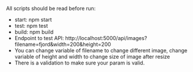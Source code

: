 All scripts should be read before run:
- start: npm start
- test: npm test
- build: npm build
- Endpoint to test API: http://localhost:5000/api/images?filename=fjord&width=200&height=200
- You can change variable of filename to change different image, change variable of height and width to change size of image after resize
- There is a validation to make sure your param is valid.
